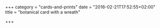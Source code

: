 +++
category = "cards-and-prints"
date = "2016-02-21T17:52:55+02:00"
title = "botanical card with a wreath"

+++
